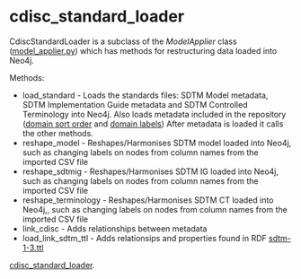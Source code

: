 # cdisc_standard_loader

CdiscStandardLoader is a subclass of the *ModelApplier* class ([model_applier.py](https://github.com/GSK-Biostatistics/tab2neo/model_appliers/model_applier.py)) which has methods for restructuring data loaded into Neo4j. 

Methods:
- load_standard - Loads the standards files: SDTM Model metadata, SDTM Implementation Guide metadata and SDTM Controlled Terminology into Neo4j.
  Also loads metadata included in the repository ([domain sort order](../cdisc_data/sdtmig3_2_domain_sort_order.json) and [domain labels](../cdisc_data/sdtmig3_3_domain_labels.json))
  After metadata is loaded it calls the other methods.
- reshape_model - Reshapes/Harmonises SDTM model loaded into Neo4j, such as changing labels on nodes from column names from the imported CSV file
- reshape_sdtmig - Reshapes/Harmonises SDTM IG loaded into Neo4j, such as changing labels on nodes from column names from the imported CSV file
- reshape_terminology - Reshapes/Harmonises SDTM CT loaded into Neo4j,, such as changing labels on nodes from column names from the imported CSV file
- link_cdisc - Adds relationships between metadata
- load_link_sdtm_ttl - Adds relationsips and properties found in RDF [sdtm-1-3.ttl](../cdisc_data/sdtm-1-3.ttl)

[cdisc_standard_loader](cdisc_standard_loader.py).




